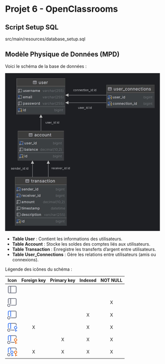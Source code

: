 # Projet 6 - OpenClassrooms
## Script Setup SQL
src/main/resources/database_setup.sql

## Modèle Physique de Données (MPD)

Voici le schéma de la base de données :

![MPD](src/assets/pay_my_buddy_mpd.jpg)

- **Table User** : Contient les informations des utilisateurs.
- **Table Account** : Stocke les soldes des comptes liés aux utilisateurs.
- **Table Transaction** : Enregistre les transferts d’argent entre utilisateurs.
- **Table User_Connections** : Gère les relations entre utilisateurs (amis ou connexions).

Légende des icônes du schéma :

| Icon                                                                                 | Foreign key | Primary key | Indexed | NOT NULL |
|--------------------------------------------------------------------------------------|:-----------:|:-----------:|:-------:|:--------:|
| ![Column icon](src/assets/database-plugin.icons.expui.column.svg)                    |             |             |         |          |
| ![Column icon](src/assets/database-plugin.icons.expui.columnDot.svg)                 |             |             |         |    X     |
| ![Column icon](src/assets/database-plugin.icons.expui.columnDotIndex.svg)            |             |             |    X    |    X     |
| ![Column icon](src/assets/database-plugin.icons.expui.columnBlueKeyDotIndex.svg)     |      X      |             |    X    |    X     |
| ![Column icon](src/assets/database-plugin.icons.expui.columnGoldKeyDotIndex.svg)     |             |      X      |    X    |    X     |
| ![Column icon](src/assets/database-plugin.icons.expui.columnGoldBlueKeyDotIndex.svg) |      X      |      X      |    X    |    X     |

